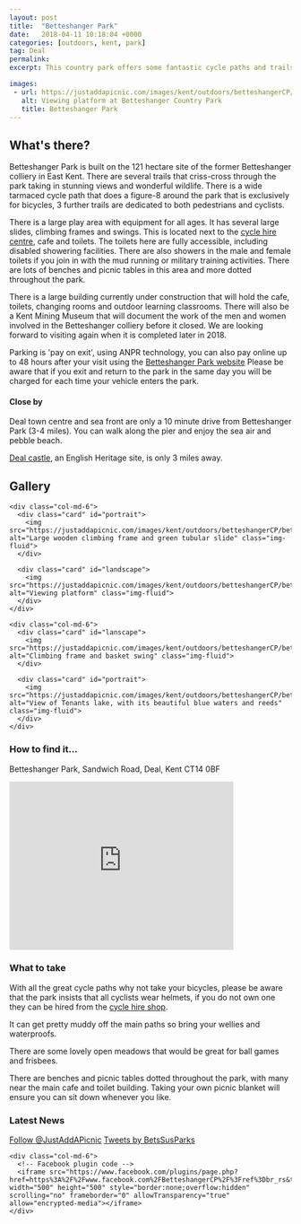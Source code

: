 ```yaml
---
layout: post
title:  "Betteshanger Park"
date:   2018-04-11 10:18:04 +0000
categories: [outdoors, kent, park]
tag: Deal
permalink: 
excerpt: This country park offers some fantastic cycle paths and trails around the beautiful countryside.  There is a cafe, toilets, large childrens play area and when the new building is completed there will also be indoor learning spaces and a Mining Museum too.

images: 
 - url: https://justaddapicnic.com/images/kent/outdoors/betteshangerCP/bettes4.jpg
   alt: Viewing platform at Betteshanger Country Park
   title: Betteshanger Park 
---
```


## What's there?
Betteshanger Park is built on the 121 hectare site of the former Betteshanger colliery in East Kent.  There are several trails that criss-cross through the park taking in stunning views and wonderful wildlife.  There is a wide tarmaced cycle path that does a figure-8 around the park that is exclusively for bicycles, 3 further trails are dedicated to both pedestrians and cyclists. 

There is a large play area with equipment for all ages.  It has several large slides, climbing frames and swings.  This is located next to the [cycle hire centre](https://www.betteshanger-park.co.uk/things-to-do/cycling/cycle-hire/), cafe and toilets.  The toilets here are fully accessible, including disabled showering facilities.  There are also showers in the male and female toilets if you join in with the mud running or military training activities.  There are lots of benches and picnic tables in this area and more dotted throughout the park.

There is a large building currently under construction that will hold the cafe, toilets, changing rooms and outdoor learning classrooms. There will also be a Kent Mining Museum that will document the work of the men and women involved in the Betteshanger colliery before it closed.  We are looking forward to visiting again when it is completed later in 2018.

Parking is 'pay on exit', using ANPR technology, you can also pay online up to 48 hours after your visit using the [Betteshanger Park website](https://www.betteshanger-park.co.uk/)  Please be aware that if you exit and return to the park in the same day you will be charged for each time your vehicle enters the park.

#### Close by

Deal town centre and sea front are only a 10 minute drive from Betteshanger Park (3-4 miles).  You can walk along the pier and enjoy the sea air and pebble beach.

[Deal castle](http://www.english-heritage.org.uk/visit/places/deal-castle/), an English Heritage site, is only 3 miles away.

## Gallery

<div class="container">

  <div class="row">

    <div class="col-md-6">
      <div class="card" id="portrait">
        <img src="https://justaddapicnic.com/images/kent/outdoors/betteshangerCP/bettes1.jpg" alt="Large wooden climbing frame and green tubular slide" class="img-fluid">
      </div>

      <div class="card" id="landscape">
        <img src="https://justaddapicnic.com/images/kent/outdoors/betteshangerCP/bettes3.jpg" alt="Viewing platform" class="img-fluid">
      </div>  
    </div>

    <div class="col-md-6">
      <div class="card" id="lanscape">
        <img src="https://justaddapicnic.com/images/kent/outdoors/betteshangerCP/bettes2.jpg" alt="Climbing frame and basket swing" class="img-fluid">
      </div>

      <div class="card" id="portrait">
        <img src="https://justaddapicnic.com/images/kent/outdoors/betteshangerCP/bettes5.jpg" alt="View of Tenants lake, with its beautiful blue waters and reeds" class="img-fluid">
      </div>
    </div>



  </div>      
</div>


### How to find it...
Betteshanger Park, Sandwich Road, Deal, Kent CT14 0BF

<iframe src="https://www.google.com/maps/embed?pb=!1m23!1m12!1m3!1d39977.062806229835!2d1.3465182112304224!3d51.22706235143361!2m3!1f0!2f0!3f0!3m2!1i1024!2i768!4f13.1!4m8!3e0!4m0!4m5!1s0x47deae8cdd053717%3A0x5af4b299a6599600!2sBetteshanger+Park%2C+Sandwich+Road%2C+Deal+CT14+0BF!3m2!1d51.236580499999995!2d1.3691068!5e0!3m2!1sen!2suk!4v1523441883733" width="400" height="300" frameborder="0" style="border:0" allowfullscreen></iframe>

### What to take

With all the great cycle paths why not take your bicycles, please be aware that the park insists that all cyclists wear helmets, if you do not own one they can be hired from the [cycle hire shop](https://www.betteshanger-park.co.uk/things-to-do/cycling/cycle-hire/).

It can get pretty muddy off the main paths so bring your wellies and waterproofs.

There are some lovely open meadows that would be great for ball games and frisbees.

There are benches and picnic tables dotted throughout the park, with many near the main cafe and toilet building.  Taking your own picnic blanket will ensure you can sit down whenever you like.

### Latest News

<div class="container">
  <div class="row">
    <div class="col-md-6">
      <!-- Follow JAAP on Twitter -->
      <a href="https://twitter.com/JustAddAPicnic?ref_src=twsrc%5Etfw" class="twitter-follow-button" data-show-count="false">Follow @JustAddAPicnic</a><script async src="https://platform.twitter.com/widgets.js" charset="utf-8"></script>
      <!-- Twitter plugin code -->
      <a class="twitter-timeline" href="https://twitter.com/BetsSusParks?ref_src=twsrc%5Etfw">Tweets by BetsSusParks</a> <script async src="https://platform.twitter.com/widgets.js" charset="utf-8"></script>
    </div>
  
    <div class="col-md-6">
      <!-- Facebook plugin code -->
      <iframe src="https://www.facebook.com/plugins/page.php?href=https%3A%2F%2Fwww.facebook.com%2FBetteshangerCP%2F%3Fref%3Dbr_rs&tabs=timeline&width=500&height=500&small_header=true&adapt_container_width=true&hide_cover=false&show_facepile=true&appId" width="500" height="500" style="border:none;overflow:hidden" scrolling="no" frameborder="0" allowTransparency="true" allow="encrypted-media"></iframe>
    </div>
  </div>
</div>



